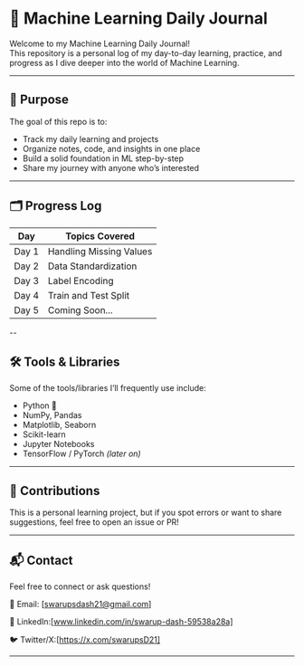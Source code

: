 # 📘 Machine Learning Daily Journal

Welcome to my Machine Learning Daily Journal!  
This repository is a personal log of my day-to-day learning, practice, and progress as I dive deeper into the world of Machine Learning.

---

## 📅 Purpose

The goal of this repo is to:

- Track my daily learning and projects
- Organize notes, code, and insights in one place
- Build a solid foundation in ML step-by-step
- Share my journey with anyone who’s interested

---

## 🗂️ Progress Log

| Day | Topics Covered |
|-----|----------------|
| Day 1 | Handling Missing Values |
| Day 2 | Data Standardization |
| Day 3 | Label Encoding |
| Day 4 | Train and Test Split |
| Day 5 | Coming Soon... |

--
## 🛠️ Tools & Libraries

Some of the tools/libraries I’ll frequently use include:
- Python 🐍
- NumPy, Pandas
- Matplotlib, Seaborn
- Scikit-learn
- Jupyter Notebooks
- TensorFlow / PyTorch *(later on)*

---

## 🤝 Contributions

This is a personal learning project, but if you spot errors or want to share suggestions, feel free to open an issue or PR!

---

## 📬 Contact

Feel free to connect or ask questions!

📧 Email: [swarupsdash21@gmail.com]

💼 LinkedIn:[www.linkedin.com/in/swarup-dash-59538a28a]

🐦 Twitter/X:[https://x.com/swarupsD21]

---


